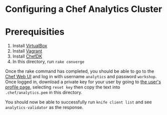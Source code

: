 Configuring a Chef Analytics Cluster
====================================

Prerequisities
==============

1. Install [VirtualBox](https://www.virtualbox.org/)
2. Install [Vagrant](https://www.vagrantup.com/)
3. Install [ChefDK](https://downloads.chef.io/chef-dk/)
4. In this directory, run `rake converge`

Once the rake command has completed, you should be able to go to the
[Chef Web UI](https://192.168.56.100) and log in with username `analytics` and password `workshop`. 
Once logged in, download a private key for your user by going to [the user's profile page](https://192.168.56.100/organizations/analytics/users/analytics), selecting `reset key` then copy the text into `.chef/analytics.pem` in this directory.

You should now be able to successfully run `knife client list` and see
`analytics-validator` as the response.



